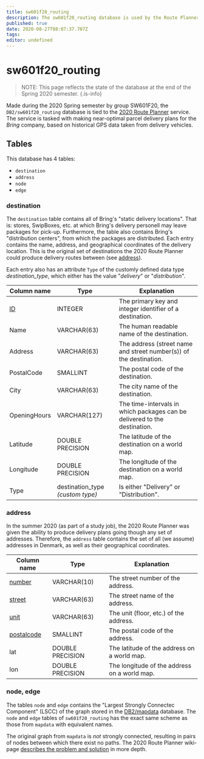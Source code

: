 ```yaml
---
title: sw601f20_routing
description: The sw601f20_routing database is used by the Route Planner service to store the graph it uses. This graph is based on the one contain in mapdata.
published: true
date: 2020-08-27T08:07:37.707Z
tags: 
editor: undefined
---
```


# sw601f20_routing

> NOTE: This page reflects the state of the database at the end of the Spring 2020 semester.
{.is-info}

Made during the 2020 Spring semester by group SW601F20, the `DB2/sw601f20_routing` database is tied to the [2020 Route Planner](/services/route-planner) service. The service is tasked with making near-optimal parcel delivery plans for the *Bring* company, based on historical GPS data taken from delivery vehicles.



## Tables

This database has 4 tables:

- `destination`
- `address`
- `node`
- `edge`

### destination

The `destination` table contains all of Bring's "static delivery locations". That is: stores, SwipBoxes, etc. at which Bring's delivery personell may leave packages for pick-up. Furthermore, the table also contains Bring's "distribution centers", from which the packages are distributed. Each entry contains the name, address, and geographical coordinates of the delivery location. This is the original set of destinations the 2020 Route Planner could produce delivery routes between (see [address](#address)).

Each entry also has an attribute `Type` of the customly defined data type *destination_type*, which either has the value "*delivery*" or "*distribution*".

| Column name  | Type                             | Explanation                                                  |
| ------------ | -------------------------------- | ------------------------------------------------------------ |
| <u>ID</u>    | INTEGER                          | The primary key and integer identifier of a destination.     |
| Name         | VARCHAR(63)                      | The human readable name of the destination.                  |
| Address      | VARCHAR(63)                      | The address (street name and street number(s)) of the destination. |
| PostalCode   | SMALLINT                         | The postal code of the destination.                          |
| City         | VARCHAR(63)                      | The city name of the destination.                            |
| OpeningHours | VARCHAR(127)                     | The time-intervals in which packages can be delivered to the destination. |
| Latitude     | DOUBLE PRECISION                 | The latitude of the destination on a world map.              |
| Longitude    | DOUBLE PRECISION                 | The longitude of the destination on a world map.             |
| Type         | destination_type *(custom type)* | Is either "Delivery" or "Distribution".                      |

### address

In the summer 2020 (as part of a study job), the 2020 Route Planner was given the ability to produce delivery plans going though any set of addresses. Therefore, the `address` table contains the set of all (we assume) addresses in Denmark, as well as their geographical coordinates. 

| Column name       | Type             | Explanation                                  |
| ----------------- | ---------------- | -------------------------------------------- |
| <u>number</u>     | VARCHAR(10)      | The street number of the address.            |
| <u>street</u>     | VARCHAR(63)      | The street name of the address.              |
| <u>unit</u>       | VARCHAR(63)      | The unit (floor, etc.) of the address.       |
| <u>postalcode</u> | SMALLINT         | The postal code of the address.              |
| lat               | DOUBLE PRECISION | The latitude of the address on a world map.  |
| lon               | DOUBLE PRECISION | The longitude of the address on a world map. |

### node, edge

The tables `node` and `edge` contains the "Largest Strongly Connectec Component" (LSCC) of the graph stored in the [DB2/mapdata](/databases/DB2/mapdata) database. The `node` and `edge` tables of `sw601f20_routing` has the exact same scheme as those from `mapdata` with equivalent names.

The original graph from `mapdata` is *not* strongly connected, resulting in pairs of nodes between which there exist no paths. The 2020 Route Planner wiki-page [describes the problem and solution](/services/route-planner#issues-and-points-of-note) in more depth.
